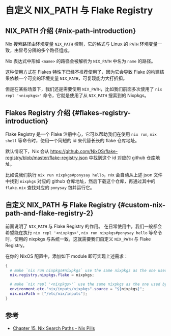 # 自定义 NIX_PATH 与 Flake Registry 

## NIX_PATH 介绍 {#nix-path-introduction}

Nix 搜索路径由环境变量 `NIX_PATH` 控制，它的格式与 Linux 的 `PATH` 环境变量一致，由冒号分隔的多个路径组成。

Nix 表达式中形如 `<name>` 的路径会被解析为 `NIX_PATH` 中名为 `name` 的路径。

这种使用方式在 Flakes 特性下已经不推荐使用了，因为它会导致 Flake 的构建结果依赖一个可变的环境变量 `NIX_PATH`，可复现能力大打折扣。

但是在某些场景下，我们还是需要使用 `NIX_PATH`，比如我们前面多次使用了 `nix repl '<nixpkgs>'` 命令，它就是使用了从 `NIX_PATH` 搜索到的 Nixpkgs。

## Flakes Registry 介绍 {#flakes-registry-introduction}

Flake Registry 是一个 Flake 注册中心，它可以帮助我们在使用 `nix run`, `nix shell` 等命令时，使用一个简短的 id 来代替长长的 flake 仓库地址。

默认情况下，Nix 会从 <https://github.com/NixOS/flake-registry/blob/master/flake-registry.json> 中找到这个 id 对应的 github 仓库地址。

比如说我们执行 `nix run nixpkgs#ponysay hello`，nix 会自动从上述 json 文件中找到 `nixpkgs` 对应的 github 仓库地址，然后下载这个仓库，再通过其中的 `flake.nix` 查找对应的 `ponysay` 包并运行它。


## 自定义 NIX_PATH 与 Flake Registry {#custom-nix-path-and-flake-registry-2}

前面说明了 `NIX_PATH` 与 Flake Registry 的作用。
在日常使用中，我们一般都会希望能在执行 `nix repl '<nixpkgs>'`, `nix run nixpkgs#ponysay hello` 等命令时，使用的 nixpkgs 与系统一致，这就需要我们自定义 `NIX_PATH` 与 Flake Registry。

在你的 NixOS 配置中，添加如下 module 即可实现上述需求：

```nix
{
  # make `nix run nixpkgs#nixpkgs` use the same nixpkgs as the one used by this flake.
  nix.registry.nixpkgs.flake = nixpkgs;

  # make `nix repl '<nixpkgs>'` use the same nixpkgs as the one used by this flake.
  environment.etc."nix/inputs/nixpkgs".source = "${nixpkgs}";
  nix.nixPath = ["/etc/nix/inputs"];
}
```

## 参考

- [Chapter 15. Nix Search Paths - Nix Pills](https://nixos.org/guides/nix-pills/nix-search-paths.html)

